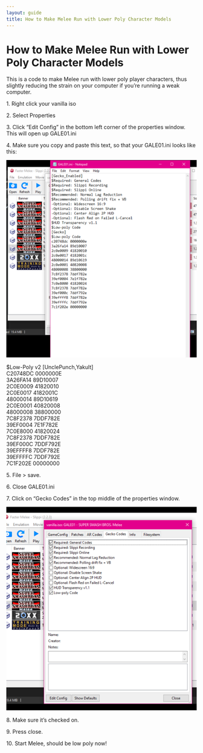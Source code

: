 ```yaml
---
layout: guide
title: How to Make Melee Run with Lower Poly Character Models
---
```


# How to Make Melee Run with Lower Poly Character Models

This is a code to make Melee run with lower poly player characters, thus slightly reducing the strain on your computer if you’re running a weak computer.

1\. Right click your vanilla iso

2\. Select Properties

3\. Click “Edit Config” in the bottom left corner of the properties window. This will open up GALE01.ini

4\. Make sure you copy and paste this text, so that your GALE01.ini looks like this:

![codes in the GALE01.ini file](/images/guides/perf-2.png)  

$Low-Poly v2 [UnclePunch,Yakult]  
C20748DC 0000000E  
3A26FA14 89D10007  
2C0E0009 41820010  
2C0E0017 4182001C  
48000014 89D10619  
2C0E0001 40820008  
48000008 38800000  
7C8F2378 7DDF782E  
39EF0004 7E1F782E  
7C0E8000 41820024  
7C8F2378 7DDF782E  
39EF000C 7DDF792E  
39EFFFF8 7DDF782E  
39EFFFFC 7DDF792E  
7C1F202E 00000000

5\. File > save.

6\. Close GALE01.ini

7\. Click on “Gecko Codes” in the top middle of the properties window.

![Gecko Codes tab](/images/guides/perf-3.png)

8\. Make sure it’s checked on.

9\. Press close.

10\. Start Melee, should be low poly now!
